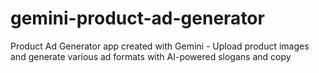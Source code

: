 # gemini-product-ad-generator
Product Ad Generator app created with Gemini - Upload product images and generate various ad formats with AI-powered slogans and copy
